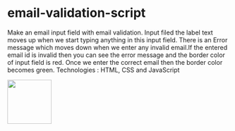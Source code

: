 # email-validation-script
Make an email input field with email validation.
Input filed the label text moves up when we start typing anything in this input field. There is an Error message which moves down when we enter any invalid email.If the entered email id is invalid then you can see the error message and the border color of input field is red. Once we enter the correct email then the border color becomes green.
Technologies : HTML, CSS and JavaScript

<img src="https://media.giphy.com/media/RbDKaczqWovIugyJmW/giphy.gif" width="100" height="100" />
